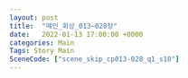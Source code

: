 ```yaml
---
layout: post
title:  "메인_회상_013~028장"
date:   2022-01-13 17:00:00 +0000
categories: Main
Tags: Story Main
SceneCode: ["scene_skip_cp013-028_q1_s10"]
---
```

